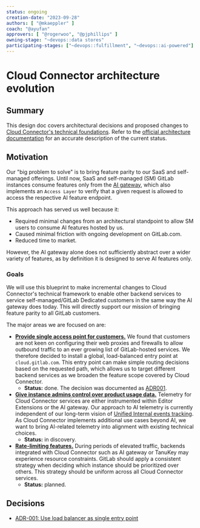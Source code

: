 ```yaml
---
status: ongoing
creation-date: "2023-09-28"
authors: [ "@mkaeppler" ]
coach: "@ayufan"
approvers: [ "@rogerwoo", "@pjphillips" ]
owning-stage: "~devops::data stores"
participating-stages: ["~devops::fulfillment", "~devops::ai-powered"]
---
```


# Cloud Connector architecture evolution

## Summary

This design doc covers architectural decisions and proposed changes to
[Cloud Connector's technical foundations](https://gitlab.com/groups/gitlab-org/-/epics/11417).
Refer to the [official architecture documentation](../../../development/cloud_connector/architecture.md)
for an accurate description of the current status.

## Motivation

Our "big problem to solve" is to bring feature parity to our SaaS and self-managed offerings.
Until now, SaaS and self-managed (SM) GitLab instances consume features only from the [AI gateway](../ai_gateway/index.md),
which also implements an `Access Layer` to verify that a given request is allowed
to access the respective AI feature endpoint.

This approach has served us well because it:

- Required minimal changes from an architectural standpoint to allow SM users to consume AI features hosted by us.
- Caused minimal friction with ongoing development on GitLab.com.
- Reduced time to market.

However, the AI gateway alone does not sufficiently abstract over a wider variety of features,
as by definition it is designed to serve AI features only.

### Goals

We will use this blueprint to make incremental changes to Cloud Connector's technical framework
to enable other backend services to service self-managed/GitLab Dedicated customers in the same way
the AI gateway does today. This will directly support our mission of bringing feature parity
to all GitLab customers.

The major areas we are focused on are:

- [**Provide single access point for customers.**](https://gitlab.com/groups/gitlab-org/-/epics/12405)
  We found that customers are not keen on configuring their web proxies and firewalls
  to allow outbound traffic to an ever growing list of GitLab-hosted services. We therefore decided to
  install a global, load-balanced entry point at `cloud.gitlab.com`. This entry point can make simple
  routing decisions based on the requested path, which allows us to target different backend services
  as we broaden the feature scope covered by Cloud Connector.
  - **Status:** done. The decision was documented as [ADR001](decisions/001_lb_entry_point.md).
- [**Give instance admins control over product usage data.**](https://gitlab.com/groups/gitlab-org/-/epics/12020)
  Telemetry for Cloud Connector services are either instrumented within
  Editor Extensions or the AI gateway. Our approach to AI telemetry is currently independent of our long-term vision of
  [Unified Internal events tracking](https://gitlab.com/groups/gitlab-org/-/epics/9610).
  As Cloud Connector implements additional use cases beyond AI, we want to bring AI-related telemetry into alignment with existing
  technical choices.
  - **Status:** in discovery.
- [**Rate-limiting features.**](https://gitlab.com/groups/gitlab-org/-/epics/12032)
  During periods of elevated traffic, backends integrated with Cloud Connector such as
  AI gateway or TanuKey may experience resource constraints. GitLab should apply a consistent strategy when deciding which instance
  should be prioritized over others. This strategy should be uniform across all Cloud Connector services.
  - **Status:** planned.

## Decisions

- [ADR-001: Use load balancer as single entry point](decisions/001_lb_entry_point.md)
